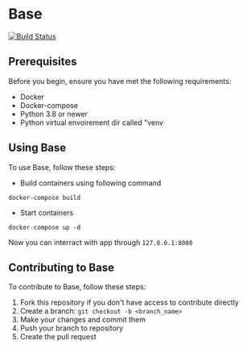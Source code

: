 # Base
[![Build Status](https://travis-ci.org/hiddenSt/Base.svg?branch=master)](https://travis-ci.org/hiddenSt/Base)
## Prerequisites
Before you begin, ensure you have met the following requirements:
* Docker
* Docker-compose
* Python 3.8 or newer
* Python virtual envoirement dir called "venv

## Using Base

To use Base, follow these steps:

* Build containers using following command
```Shell
docker-compose build
```
* Start containers
```Shell
docker-compose up -d
```
Now you can interract with app through `127.0.0.1:8000`

## Contributing to Base
To contribute to Base, follow these steps:
1. Fork this repository if you don't have access to contribute directly
2. Create a branch: `git checkout -b <branch_name>`
3. Make your changes and commit them
4. Push your branch to repository
5. Create the pull request



